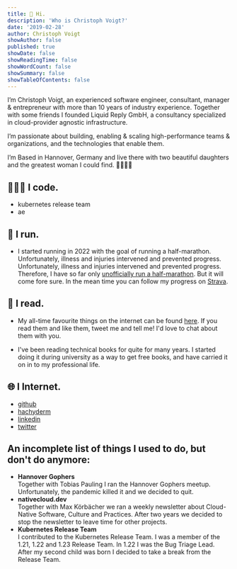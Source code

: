 ```yaml
---
title: 👋 Hi.
description: 'Who is Christoph Voigt?'
date: '2019-02-28'
author: Christoph Voigt
showAuthor: false
published: true
showDate: false
showReadingTime: false
showWordCount: false
showSummary: false
showTableOfContents: false
---
```


I’m Christoph Voigt, an experienced software engineer, consultant, manager & entrepreneur with more than 10 years of industry experience. Together with some friends I founded Liquid Reply GmbH, a consultancy specialized in cloud-provider agnostic infrastructure.

I’m passionate about building, enabling & scaling high-performance teams & organizations, and the technologies that enable them.

I’m Based in Hannover, Germany and live there with two beautiful daughters and the greatest woman I could find. 👨‍👩‍👧‍👧

## 👨🏼‍💻 I code.

- kubernetes release team
- ae

## 🏃 I run.

- I started running in 2022 with the goal of running a half-marathon. Unfortunately, illness and injuries intervened and prevented progress. Unfortunately, illness and injuries intervened and prevented progress. Therefore, I have so far only [unofficially run a half-marathon](https://www.strava.com/activities/8079748572/overview). But it will come fore sure. In the mean time you can follow my progress on [Strava](https://www.strava.com/athletes/11472957).

## 📖 I read.

- My all-time favourite things on the internet can be found [here](/links). If you read them and like them, tweet me and tell me! I'd love to chat about them with you.

- I've been reading technical books for quite for many years. I started doing it during university as a way to get free books, and have carried it on in to my professional life.

## 🌐 I Internet.

- [github](https://github.com/voigt)
- [hachyderm](https://hachyderm.io/@cv)
- [linkedin](https://linkedin.com/in/username)
- [twitter](https://twitter.com/vogti)

## An incomplete list of things I used to do, but don't do anymore:

- **Hannover Gophers**  
Together with Tobias Pauling I ran the Hannover Gophers meetup. Unfortunately, the pandemic killed it and we decided to quit.
- **nativecloud.dev**  
Together with Max Körbächer we ran a weekly newsletter about Cloud-Native Software, Culture and Practices. After two years we decided to stop the newsletter to leave time for other projects.
- **Kubernetes Release Team**  
I contributed to the Kubernetes Release Team. I was a member of the 1.21, 1.22 and 1.23 Release Team. In 1.22 I was the Bug Triage Lead. After my second child was born I decided to take a break from the Release Team.
